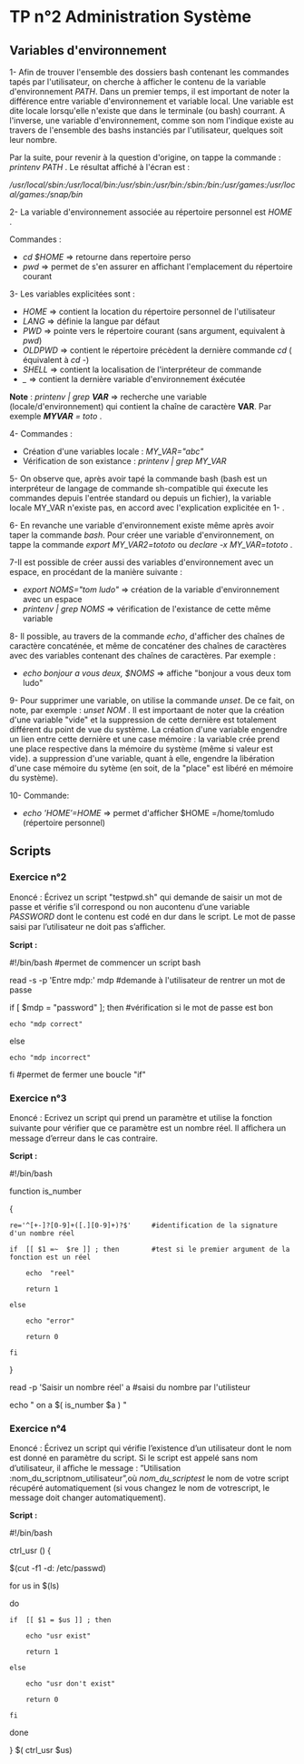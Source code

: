 # TP n°2 Administration Système

## Variables d'environnement

1- Afin de trouver l'ensemble des dossiers bash contenant les commandes tapés par l'utilisateur, on cherche à afficher le contenu de la variable d'environnement *PATH*. Dans un premier temps, il est important de noter la différence entre variable d'environnement et variable local. Une variable est dite locale lorsqu'elle n'existe que dans le terminale (ou bash) courrant. A l'inverse, une variable d'environnement, comme son nom l'indique existe au travers de l'ensemble des bashs instanciés par l'utilisateur, quelques soit leur nombre.

Par la suite, pour revenir à la question d'origine, on tappe la commande : *printenv PATH* . Le résultat affiché à l'écran est :

*/usr/local/sbin:/usr/local/bin:/usr/sbin:/usr/bin:/sbin:/bin:/usr/games:/usr/local/games:/snap/bin*

2- La variable d'environnement associée au répertoire personnel est *HOME* .

Commandes :

* *cd $HOME* => retourne dans repertoire perso
* *pwd* => permet de s'en assurer en affichant l'emplacement du répertoire courant

3- Les variables explicitées sont :
* *HOME* => contient la location du répertoire personnel de l'utilisateur
* *LANG* => définie la langue par défaut
* *PWD* => pointe vers le répertoire courant (sans argument, equivalent à *pwd*)
* *OLDPWD* => contient le répertoire précèdent la dernière commande *cd* ( équivalent à *cd -*)
* *SHELL* => contient la localisation de l'interpréteur de commande
* *_* => contient la dernière variable d'environnement éxécutée

**Note** : *printenv | grep __VAR__* => recherche une variable (locale/d'environnement)
qui contient la chaîne de caractère **VAR**. Par exemple *__MYVAR__ = toto* .

4- Commandes :
* Création d'une variables locale : *MY_VAR="abc"*
* Vérification de son existance : *printenv | grep MY_VAR*

5- On observe que, après avoir tapé la commande bash (bash est un interpréteur de langage de commande sh-compatible qui éxecute les commandes depuis l'entrée standard ou depuis un fichier), la variable locale MY_VAR n'existe pas, en accord avec l'explication explicitée en 1- .

6- En revanche une variable d'environnement existe même après avoir taper la commande *bash*. Pour créer une variable d'environnement, on tappe la commande *export MY_VAR2=tototo* ou *declare -x MY_VAR=tototo* .

7-Il est possible de créer aussi des variables d'environnement avec un espace, en procédant de la manière suivante :

* *export NOMS="tom ludo"* => création de la variable d'environnement avec un espace
* *printenv | grep NOMS* => vérification de l'existance de cette même variable

8- Il possible, au travers de la commande *echo*, d'afficher des chaînes de caractère concaténée, et même de concaténer des chaînes de caractères avec des variables contenant des chaînes de caractères. Par exemple : 

* *echo bonjour a vous deux, $NOMS* => affiche "bonjour a vous deux tom ludo"

9- Pour supprimer une variable, on utilise la commande *unset*. De ce fait, on note, par exemple : *unset NOM* . Il est importaant de noter que la création d'une variable "vide" et la suppression de cette dernière est totalement différent du point de vue du système. La création d'une variable engendre un lien entre cette dernière et une case mémoire : la variable crée prend une place respective dans la mémoire du système (même si valeur est vide). a suppression d'une variable, quant à elle, engendre la libération d'une case mémoire du sytème (en soit, de la "place" est libéré en mémoire du système).

10- Commande:

* *echo '$HOME'=$HOME* => permet d'afficher $HOME =/home/tomludo (répertoire personnel)

## Scripts

### Exercice n°2

Enoncé : Écrivez un script "testpwd.sh" qui demande de saisir un mot de passe et vérifie s’il correspond ou non aucontenu d’une variable *PASSWORD* dont le contenu est codé en dur dans le script. Le mot de passe saisi par l’utilisateur ne doit pas s’aﬀicher.

**Script :**

#!/bin/bash                       #permet de commencer un script bash

read -s -p  'Entre mdp:' mdp      #demande à l'utilisateur de rentrer un mot de passe

if [ $mdp = "password" ]; then    #vérification si le mot de passe est bon

	echo "mdp correct"
  
else

	echo "mdp incorrect" 
  
fi    #permet de fermer une boucle "if"


### Exercice n°3

Enoncé : Ecrivez un script qui prend un paramètre et utilise la fonction suivante pour vérifier que ce paramètre est un nombre réel. Il aﬀichera un message d’erreur dans le cas contraire.


**Script :**

#!/bin/bash

function is_number

{       

	re='^[+-]?[0-9]+([.][0-9]+)?$'     #identification de la signature d'un nombre réel

	if  [[ $1 =~  $re ]] ; then        #test si le premier argument de la fonction est un réel
  
		echo  "reel"
    
		return 1
    
	else
  
		echo "error"
    
		return 0
    
	fi
  
}

read -p 'Saisir un nombre réel' a     #saisi du nombre par l'utilisteur

echo "  on a $( is_number $a ) "


### Exercice n°4

Enoncé : Écrivez un script qui vérifie l’existence d’un utilisateur dont le nom est donné en paramètre du script. Si le script est appelé sans nom d’utilisateur, il aﬀiche le message : ”Utilisation :nom_du_scriptnom_utilisateur”,où *nom_du_scriptest* le nom de votre script récupéré automatiquement (si vous changez le nom de votrescript, le message doit changer automatiquement).


**Script :**

#!/bin/bash

ctrl_usr () {


$(cut -f1 -d: /etc/passwd)

for us in $(ls)

do

	if  [[ $1 = $us ]] ; then
  
		echo "usr exist"
    
		return 1
    
	else 
  
		echo "usr don't exist"
    
		return 0
    
	fi
  
done

}
$( ctrl_usr $us)



